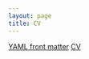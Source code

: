 ```yaml
---
layout: page
title: CV
---
```

[YAML front matter](https://jekyllrb.com/docs/front-matter/)
[CV](https://physalus.github.io/files/Fahlbusch_J_CV.pdf)
